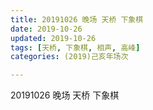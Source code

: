 ```yaml
---
title: 20191026 晚场 天桥 下象棋
date: 2019-10-26
updated: 2019-10-26
tags: [天桥, 下象棋, 相声, 高峰]
categories: (2019)己亥年场次

---
```


20191026 晚场 天桥 下象棋

